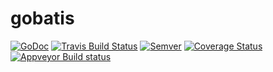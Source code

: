 # gobatis

[![GoDoc](https://godoc.org/github.com/)](https://godoc.org)
[![Travis Build Status](https://travis-ci.org/)](https://travis-ci.org/)
[![Semver](http://img.shields.io/SemVer/1.0.0.png)](http://semver.org/spec/v1.0.0.html)
[![Coverage Status](https://coveralls.io/)](https://coveralls.io)
[![Appveyor Build status](https://ci.appveyor.com/api/projects/status/hmg1mecib5j46r55?svg=true)](https://ci.appveyor.com/)

